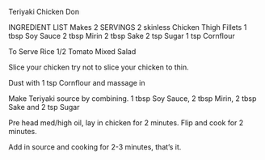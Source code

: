 Teriyaki Chicken Don 

INGREDIENT LIST Makes 2 SERVINGS
 2 skinless Chicken Thigh Fillets 
1 tbsp Soy Sauce 
2 tbsp Mirin 
2 tbsp Sake
2 tsp Sugar 
1 tsp Cornflour 

To Serve
Rice 
1/2 Tomato
Mixed Salad
	

Slice your chicken try not to slice your chicken to thin.

Dust with 1 tsp Cornflour and massage in

Make Teriyaki source by combining.
1 tbsp Soy Sauce, 2 tbsp Mirin, 2 tbsp Sake and 2 tsp Sugar


Pre head med/high oil, lay in chicken for 2 minutes.
Flip and cook for 2 minutes.

Add in source and cooking for 2-3 minutes, that’s it.
